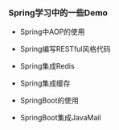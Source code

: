 ### Spring学习中的一些Demo

- Spring中AOP的使用
- Spring编写RESTful风格代码
- Spring集成Redis
- Spring集成缓存

- SpringBoot的使用
- SpringBoot集成JavaMail